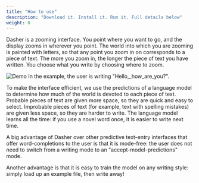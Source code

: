 ```yaml
---
title: "How to use"
description: "Download it. Install it. Run it. Full details below"
weight: 0
---
```


Dasher is a zooming interface. You point where you want to go, and the display zooms in wherever you point. The world into which you are zooming is painted with letters, so that any point you zoom in on corresponds to a piece of text. The more you zoom in, the longer the piece of text you have written. You choose what you write by choosing where to zoom.

![Demo](/demo.gif) In the example, the user is writing "Hello,_how_are_you?".

To make the interface efficient, we use the predictions of a language model to determine how much of the world is devoted to each piece of text. Probable pieces of text are given more space, so they are quick and easy to select. Improbable pieces of text (for example, text with spelling mistakes) are given less space, so they are harder to write. The language model learns all the time: if you use a novel word once, it is easier to write next time.

A big advantage of Dasher over other predictive text-entry interfaces that offer word-completions to the user is that it is mode-free: the user does not need to switch from a writing mode to an "accept-model-predictions" mode.

Another advantage is that it is easy to train the model on any writing style: simply load up an example file, then write away!